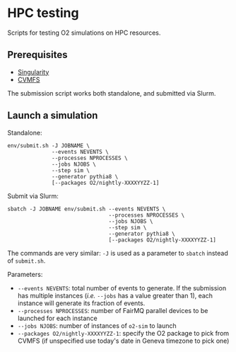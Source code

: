 HPC testing
===========

Scripts for testing O2 simulations on HPC resources.


Prerequisites
-------------
* [Singularity](https://sylabs.io/docs/)
* [CVMFS](https://cernvm.cern.ch/portal/filesystem)

The submission script works both standalone, and submitted via Slurm.


Launch a simulation
-------------------
Standalone:

```
env/submit.sh -J JOBNAME \
              --events NEVENTS \
              --processes NPROCESSES \
              --jobs NJOBS \
              --step sim \
              --generator pythia8 \
              [--packages O2/nightly-XXXXYYZZ-1]
```

Submit via Slurm:

```
sbatch -J JOBNAME env/submit.sh --events NEVENTS \
                                --processes NPROCESSES \
                                --jobs NJOBS \
                                --step sim \
                                --generator pythia8 \
                                [--packages O2/nightly-XXXXYYZZ-1]
```

The commands are very similar: `-J` is used as a parameter to `sbatch` instead of `submit.sh`.

Parameters:

* `--events NEVENTS`: total number of events to generate. If the submission has multiple instances
  (_i.e._ `--jobs` has a value greater than 1), each instance will generate its fraction of events.
* `--processes NPROCESSES`: number of FairMQ parallel devices to be launched for each instance
* `--jobs NJOBS`: number of instances of `o2-sim` to launch
* `--packages O2/nightly-XXXXYYZZ-1`: specify the O2 package to pick from CVMFS (if unspecified use
  today's date in Geneva timezone to pick one)
